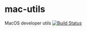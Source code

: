 # mac-utils
MacOS developer utils
[![Build Status](https://travis-ci.com/davidkhala/mac-utils.svg?branch=master)](https://travis-ci.com/davidkhala/mac-utils)